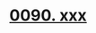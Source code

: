 # [0090. xxx](https://github.com/Tdahuyou/TNotes.react/tree/main/0090.%20xxx)

<!-- region:toc -->

<!-- endregion:toc -->
